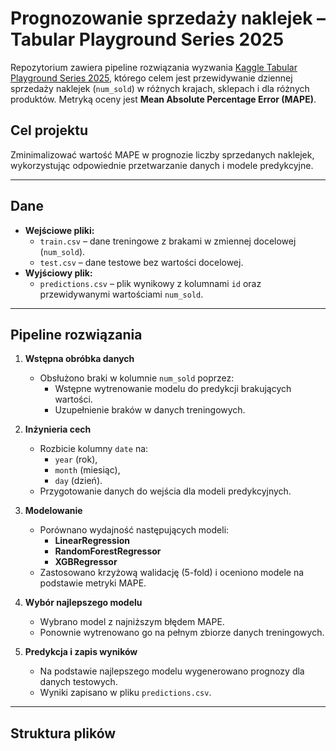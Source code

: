 # Prognozowanie sprzedaży naklejek – Tabular Playground Series 2025

Repozytorium zawiera pipeline rozwiązania wyzwania [Kaggle Tabular Playground Series 2025]([https://www.kaggle.com/](https://www.kaggle.com/competitions/playground-series-s5e1/overview)), którego celem jest przewidywanie dziennej sprzedaży naklejek (`num_sold`) w różnych krajach, sklepach i dla różnych produktów. Metryką oceny jest **Mean Absolute Percentage Error (MAPE)**.

## Cel projektu
Zminimalizować wartość MAPE w prognozie liczby sprzedanych naklejek, wykorzystując odpowiednie przetwarzanie danych i modele predykcyjne.

---

## Dane
- **Wejściowe pliki:**
  - `train.csv` – dane treningowe z brakami w zmiennej docelowej (`num_sold`).
  - `test.csv` – dane testowe bez wartości docelowej.
- **Wyjściowy plik:**
  - `predictions.csv` – plik wynikowy z kolumnami `id` oraz przewidywanymi wartościami `num_sold`.

---

## Pipeline rozwiązania

1. **Wstępna obróbka danych**
   - Obsłużono braki w kolumnie `num_sold` poprzez:
     - Wstępne wytrenowanie modelu do predykcji brakujących wartości.
     - Uzupełnienie braków w danych treningowych.

2. **Inżynieria cech**
   - Rozbicie kolumny `date` na:
     - `year` (rok),
     - `month` (miesiąc),
     - `day` (dzień).
   - Przygotowanie danych do wejścia dla modeli predykcyjnych.

3. **Modelowanie**
   - Porównano wydajność następujących modeli:
     - **LinearRegression**
     - **RandomForestRegressor**
     - **XGBRegressor**
   - Zastosowano krzyżową walidację (5-fold) i oceniono modele na podstawie metryki MAPE.

4. **Wybór najlepszego modelu**
   - Wybrano model z najniższym błędem MAPE.
   - Ponownie wytrenowano go na pełnym zbiorze danych treningowych.

5. **Predykcja i zapis wyników**
   - Na podstawie najlepszego modelu wygenerowano prognozy dla danych testowych.
   - Wyniki zapisano w pliku `predictions.csv`.

---

## Struktura plików

